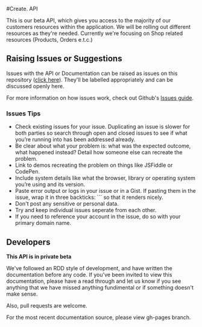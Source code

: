 #Create. API

This is our beta API, which gives you access to the majority of our customers resources within the application. We will be rolling out different resources as they're needed. Currently we're focusing on Shop related resources (Products, Orders e.t.c.)

## Raising Issues or Suggestions
Issues with the API or Documentation can be raised as issues on this repository ([click here](https://github.com/createdotnet/API-Documentation/issues)). They'll be labelled appropriately and can be discussed openly here.

For more information on how issues work, check out Github's [Issues guide](https://guides.github.com/features/issues/).

### Issues Tips

* Check existing issues for your issue. Duplicating an issue is slower for both parties so search through open and closed issues to see if what you’re running into has been addressed already.
* Be clear about what your problem is: what was the expected outcome, what happened instead? Detail how someone else can recreate the problem.
* Link to demos recreating the problem on things like JSFiddle or CodePen.
* Include system details like what the browser, library or operating system you’re using and its version.
* Paste error output or logs in your issue or in a Gist. If pasting them in the issue, wrap it in three backticks: ``` so that it renders nicely.
* Don't post any sensitive or personal data.
* Try and keep individual issues seperate from each other.
* If you need to reference your account in the issue, do so with your primary domain name. 



## Developers

**This API is in private beta**

We've followed an RDD style of development, and have written the documentation before any code. If you've been invited to view this documentation, please have a read through and let us know if you see anything that we have missed anything fundimental or if something doesn't make sense.

Also, pull requests are welcome.

For the most recent documentation source, please view gh-pages branch.
